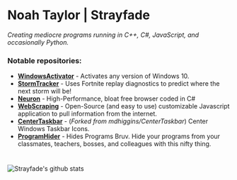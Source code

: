 # Noah Taylor | Strayfade
*Creating mediocre programs running in C++, C#, JavaScript, and occasionally Python.*

### Notable repositories:
 - [**WindowsActivator**](https://github.com/Strayfade/WindowsActivator) - Activates any version of Windows 10.
 - [**StormTracker**](https://github.com/Strayfade/StormTracker) - Uses Fortnite replay diagnostics to predict where the next storm will be!
 - [**Neuron**](https://github.com/Strayfade/Neuron) - High-Performance, bloat free browser coded in C#
 - [**WebScraping**](https://github.com/Strayfade/WebScraping) - Open-Source (and easy to use) customizable Javascript application to pull information from the internet.
 - [**CenterTaskbar**](https://github.com/Strayfade/CenterTaskbar) - (*Forked from mdhiggins/CenterTaskbar*) Center Windows Taskbar Icons.
 - [**ProgramHider**](https://github.com/Strayfade/ProgramHider) - Hides Programs Bruv. Hide your programs from your classmates, teachers, bosses, and colleagues with this nifty thing.
 # 
![Strayfade's github stats](https://github-readme-stats.vercel.app/api?username=Strayfade&show_icons=true)
